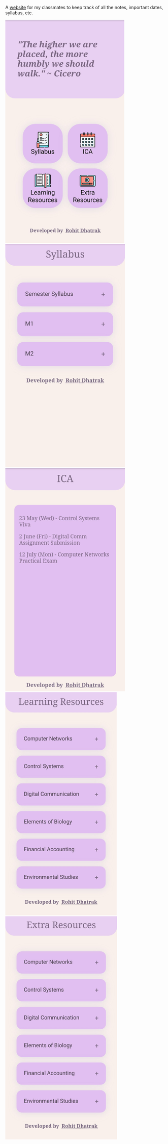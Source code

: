 A [website](https://btechextc.netlify.app/) for my classmates to keep track of all the notes, important dates, syllabus, etc.

<img src="./images/home_preview.jpg" height="700">
<img src="./images/syllabus_preview.jpg" height="700">
<img src="./images/ica_preview.jpg" height="700">
<img src="./images/learning_preview.jpg" height="700">
<img src="./images/extra_preview.jpg" height="700">
